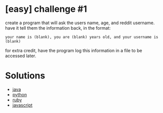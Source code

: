# [easy] challenge #1

create a program that will ask the users name, age, and reddit username. have it tell them the information back, in the format:

```
your name is (blank), you are (blank) years old, and your username is (blank)
```

for extra credit, have the program log this information in a file to be accessed later.

# Solutions

- [java](/java)
- [python](/python)
- [ruby](/ruby)
- [javascript](/javascript)
